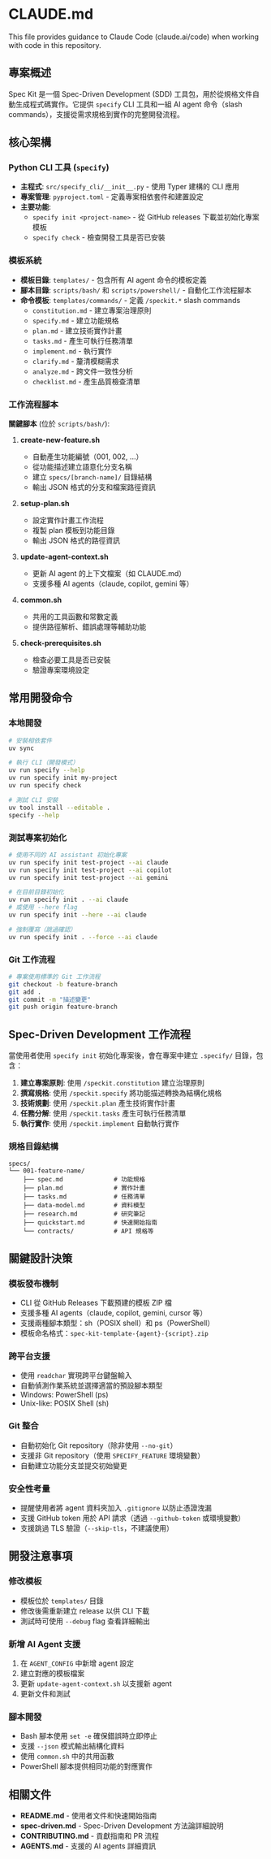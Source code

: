# CLAUDE.md

This file provides guidance to Claude Code (claude.ai/code) when working with code in this repository.

## 專案概述

Spec Kit 是一個 Spec-Driven Development (SDD) 工具包，用於從規格文件自動生成程式碼實作。它提供 `specify` CLI 工具和一組 AI agent 命令（slash commands），支援從需求規格到實作的完整開發流程。

## 核心架構

### Python CLI 工具 (`specify`)

- **主程式**: `src/specify_cli/__init__.py` - 使用 Typer 建構的 CLI 應用
- **專案管理**: `pyproject.toml` - 定義專案相依套件和建置設定
- **主要功能**:
  - `specify init <project-name>` - 從 GitHub releases 下載並初始化專案模板
  - `specify check` - 檢查開發工具是否已安裝

### 模板系統

- **模板目錄**: `templates/` - 包含所有 AI agent 命令的模板定義
- **腳本目錄**: `scripts/bash/` 和 `scripts/powershell/` - 自動化工作流程腳本
- **命令模板**: `templates/commands/` - 定義 `/speckit.*` slash commands
  - `constitution.md` - 建立專案治理原則
  - `specify.md` - 建立功能規格
  - `plan.md` - 建立技術實作計畫
  - `tasks.md` - 產生可執行任務清單
  - `implement.md` - 執行實作
  - `clarify.md` - 釐清模糊需求
  - `analyze.md` - 跨文件一致性分析
  - `checklist.md` - 產生品質檢查清單

### 工作流程腳本

**關鍵腳本** (位於 `scripts/bash/`):

1. **create-new-feature.sh**
   - 自動產生功能編號（001, 002, ...）
   - 從功能描述建立語意化分支名稱
   - 建立 `specs/[branch-name]/` 目錄結構
   - 輸出 JSON 格式的分支和檔案路徑資訊

2. **setup-plan.sh**
   - 設定實作計畫工作流程
   - 複製 plan 模板到功能目錄
   - 輸出 JSON 格式的路徑資訊

3. **update-agent-context.sh**
   - 更新 AI agent 的上下文檔案（如 CLAUDE.md）
   - 支援多種 AI agents（claude, copilot, gemini 等）

4. **common.sh**
   - 共用的工具函數和常數定義
   - 提供路徑解析、錯誤處理等輔助功能

5. **check-prerequisites.sh**
   - 檢查必要工具是否已安裝
   - 驗證專案環境設定

## 常用開發命令

### 本地開發

```bash
# 安裝相依套件
uv sync

# 執行 CLI（開發模式）
uv run specify --help
uv run specify init my-project
uv run specify check

# 測試 CLI 安裝
uv tool install --editable .
specify --help
```

### 測試專案初始化

```bash
# 使用不同的 AI assistant 初始化專案
uv run specify init test-project --ai claude
uv run specify init test-project --ai copilot
uv run specify init test-project --ai gemini

# 在目前目錄初始化
uv run specify init . --ai claude
# 或使用 --here flag
uv run specify init --here --ai claude

# 強制覆寫（跳過確認）
uv run specify init . --force --ai claude
```

### Git 工作流程

```bash
# 專案使用標準的 Git 工作流程
git checkout -b feature-branch
git add .
git commit -m "描述變更"
git push origin feature-branch
```

## Spec-Driven Development 工作流程

當使用者使用 `specify init` 初始化專案後，會在專案中建立 `.specify/` 目錄，包含：

1. **建立專案原則**: 使用 `/speckit.constitution` 建立治理原則
2. **撰寫規格**: 使用 `/speckit.specify` 將功能描述轉換為結構化規格
3. **技術規劃**: 使用 `/speckit.plan` 產生技術實作計畫
4. **任務分解**: 使用 `/speckit.tasks` 產生可執行任務清單
5. **執行實作**: 使用 `/speckit.implement` 自動執行實作

### 規格目錄結構

```
specs/
└── 001-feature-name/
    ├── spec.md              # 功能規格
    ├── plan.md              # 實作計畫
    ├── tasks.md             # 任務清單
    ├── data-model.md        # 資料模型
    ├── research.md          # 研究筆記
    ├── quickstart.md        # 快速開始指南
    └── contracts/           # API 規格等
```

## 關鍵設計決策

### 模板發布機制

- CLI 從 GitHub Releases 下載預建的模板 ZIP 檔
- 支援多種 AI agents（claude, copilot, gemini, cursor 等）
- 支援兩種腳本類型：sh（POSIX shell）和 ps（PowerShell）
- 模板命名格式：`spec-kit-template-{agent}-{script}.zip`

### 跨平台支援

- 使用 `readchar` 實現跨平台鍵盤輸入
- 自動偵測作業系統並選擇適當的預設腳本類型
- Windows: PowerShell (ps)
- Unix-like: POSIX Shell (sh)

### Git 整合

- 自動初始化 Git repository（除非使用 `--no-git`）
- 支援非 Git repository（使用 `SPECIFY_FEATURE` 環境變數）
- 自動建立功能分支並提交初始變更

### 安全性考量

- 提醒使用者將 agent 資料夾加入 `.gitignore` 以防止憑證洩漏
- 支援 GitHub token 用於 API 請求（透過 `--github-token` 或環境變數）
- 支援跳過 TLS 驗證（`--skip-tls`，不建議使用）

## 開發注意事項

### 修改模板

- 模板位於 `templates/` 目錄
- 修改後需重新建立 release 以供 CLI 下載
- 測試時可使用 `--debug` flag 查看詳細輸出

### 新增 AI Agent 支援

1. 在 `AGENT_CONFIG` 中新增 agent 設定
2. 建立對應的模板檔案
3. 更新 `update-agent-context.sh` 以支援新 agent
4. 更新文件和測試

### 腳本開發

- Bash 腳本使用 `set -e` 確保錯誤時立即停止
- 支援 `--json` 模式輸出結構化資料
- 使用 `common.sh` 中的共用函數
- PowerShell 腳本提供相同功能的對應實作

## 相關文件

- **README.md** - 使用者文件和快速開始指南
- **spec-driven.md** - Spec-Driven Development 方法論詳細說明
- **CONTRIBUTING.md** - 貢獻指南和 PR 流程
- **AGENTS.md** - 支援的 AI agents 詳細資訊
